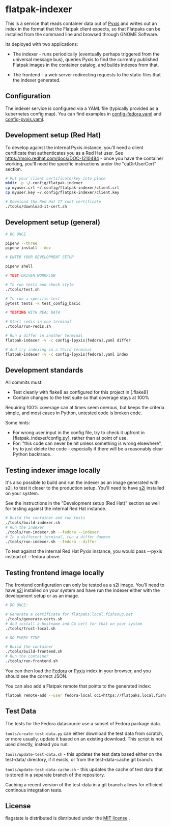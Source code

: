flatpak-indexer
===============

This is a service that reads container data out of
[Pyxis](https://gitlab.cee.redhat.com/rad/pyxis) and writes out an
index in the format that the Flatpak client expects, so that Flatpaks
can be installed from the command line and browsed through GNOME
Software.

Its deployed with two applications:

 * The indexer - runs periodically (eventually perhaps triggered from the universal
   message bus), queries Pyxis to find the currently published Flatpak images
   in the container catalog, and builds indexes from that.

 * The frontend - a web server redirecting requests to the static files that the
   indexer generated.

Configuration
-------------

The indexer service is configured via a YAML file (typically provided as a kubernetes
config map). You can find examples in [config-fedora.yaml](config-local.yaml) and
[config-pyxis.yaml](config-pyxis.yaml).


Development setup (Red Hat)
---------------------------

To develop against the internal Pyxis instance, you'll need a client certificate that
authenticates you as a Red Hat user. See https://mojo.redhat.com/docs/DOC-1210484 -
once you have the container working, you'll need the specific instructions under the
"caDirUserCert" section.

``` sh
# Put your client certificate/key into place
mkdir -p ~/.config/flatpak-indexer
cp myuser.crt ~/.config/flatpak-indexer/client.crt
cp myuser.key ~/.config/flatpak-indexer/client.key

# Download the Red Hat IT root certificate
./tools/download-it-cert.sh
```

Development setup (general)
---------------------------

``` sh
# DO ONCE

pipenv --three
pipenv install --dev

# ENTER YOUR DEVELOPMENT SETUP

pipenv shell

# TEST-DRIVEN WORKFLOW

# To run tests and check style
./tools/test.sh

# To run a specific test
pytest tests -k test_config_basic

# TESTING WITH REAL DATA

# Start redis in one terminal
./tools/run-redis.sh

# Run a differ in another terminal
flatpak-indexer -v -c config-[pyxis|fedora].yaml differ

# And try indexing in a third terminal
flatpak-indexer -v -c config-[pyxis|fedora].yaml index
```

Development standards
---------------------
All commits must:
 * Test cleanly with flake8 as configured for this project in [.flake8]
 * Contain changes to the test suite so that coverage stays at 100%

Requiring 100% coverage can at times seem onerous, but keeps the criteria
simple, and most cases in Python, untested code is broken code.

Some hints:
 * For wrong user input in the config file, try to check it upfront in
   [flatpak_indexer/config.py], rather than at point of use.
 * For: "this code can never be hit unless something is wrong elsewhere",
   try to just delete the code - especially if there will be a reasonably
   clear Python backtrace.


Testing indexer image locally
-----------------------------

It's also possible to build and run the indexer as an image generated with
s2i, to test it closer to the production setup. You'll need to have
[s2i](https://github.com/openshift/source-to-image) installed on your system.

See the instructions in the "Development setup (Red Hat)" section as well
for testing against the internal Red Hat instance.

``` sh
# Build the container and run tests
./tools/build-indexer.sh
# Run the indexer
./tools/run-indexer.sh --fedora --indexer
# In a different terminal, run a differ daemon
./tools/run-indexer.sh --fedora --differ
```

To test against the internal Red Hat Pyxis instance, you would pass --pyxis
instead of --fedora above.

Testing frontend image locally
------------------------------

The frontend configuration can only be tested as a s2i image.
You'll need to have [s2i](https://github.com/openshift/source-to-image) installed on
your system and have run the indexer either with the development setup or as an image.

``` sh
# DO ONCE:

# Generate a certificate for flatpaks.local.fishsoup.net
./tools/generate-certs.sh
# And install a hostname and CA cert for that on your system
./tools/trust-local.sh

# DO EVERY TIME

# Build the container
./tools/build-frontend.sh
# Run the container
./tools/run-frontend.sh
```

You can then load the [Fedora](https://flatpaks.local.fishsoup.net:8443/fedora/index/static?label:org.flatpak.ref:exists=1&architecture=amd64&tag=latest)
or [Pyxis](https://flatpaks.local.fishsoup.net:8443/pyxis/index/static?label:org.flatpak.ref:exists=1&architecture=amd64&tag=latest)
index in your browser, and you should see the correct JSON.

You can also add a Flatpak remote that points to the generated index:

``` sh
flatpak remote-add --user fedora-local oci+https://flatpaks.local.fishsoup.net:8443/fedora/
```

Test Data
---------
The tests for the Fedora datasource use a subset of Fedora package data.

`tools/create-test-data.py` can either download the test data from scratch,
or more usually, update it based on an existing download. This script
is not used directly, instead you run:

`tools/update-test-data.sh` - this updates the test data based either
on the test-data/ directory, if it exists, or from the test-data-cache
git branch.

`tools/update-test-data-cache.sh` - this updates the cache of test data
that is stored in a separate branch of the repository.

Caching a recent version of the test-data in a git branch allows for efficient
continous integration tests.

License
-------
flagstate is distributed is distributed under the [MIT license](LICENSE) .
